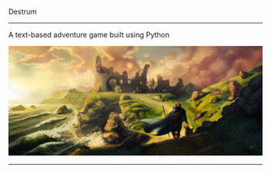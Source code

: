 Destrum

-----------------------



A text-based adventure game built using Python


![Magic text?](https://github.com/donawick/Destrum/blob/master/resources/destrum2.jpg)

-----------------------

